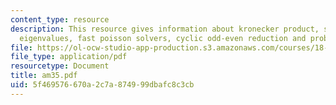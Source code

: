 ```yaml
---
content_type: resource
description: This resource gives information about kronecker product, solvers using
  eigenvalues, fast poisson solvers, cyclic odd-even reduction and problem set.
file: https://ol-ocw-studio-app-production.s3.amazonaws.com/courses/18-086-mathematical-methods-for-engineers-ii-spring-2006/5f469576670a2c7a874999dbafc8c3cb_am35.pdf
file_type: application/pdf
resourcetype: Document
title: am35.pdf
uid: 5f469576-670a-2c7a-8749-99dbafc8c3cb
---
```

